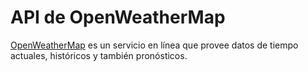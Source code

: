 # API de OpenWeatherMap
[OpenWeatherMap](https://en.wikipedia.org/wiki/OpenWeatherMap) es un servicio en línea que provee datos de tiempo actuales, históricos y también pronósticos.
